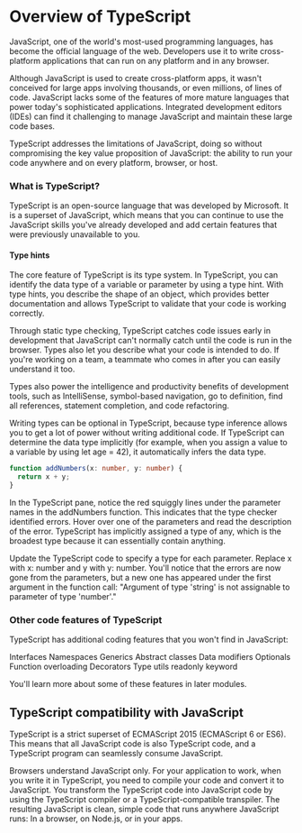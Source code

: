 # Overview of TypeScript

JavaScript, one of the world's most-used programming languages, has become the official language of the web. Developers use it to write cross-platform applications that can run on any platform and in any browser.

Although JavaScript is used to create cross-platform apps, it wasn't conceived for large apps involving thousands, or even millions, of lines of code. JavaScript lacks some of the features of more mature languages that power today's sophisticated applications. Integrated development editors (IDEs) can find it challenging to manage JavaScript and maintain these large code bases.

TypeScript addresses the limitations of JavaScript, doing so without compromising the key value proposition of JavaScript: the ability to run your code anywhere and on every platform, browser, or host.

### What is TypeScript?
TypeScript is an open-source language that was developed by Microsoft. It is a superset of JavaScript, which means that you can continue to use the JavaScript skills you've already developed and add certain features that were previously unavailable to you.

#### Type hints
The core feature of TypeScript is its type system. In TypeScript, you can identify the data type of a variable or parameter by using a type hint. With type hints, you describe the shape of an object, which provides better documentation and allows TypeScript to validate that your code is working correctly.

Through static type checking, TypeScript catches code issues early in development that JavaScript can't normally catch until the code is run in the browser. Types also let you describe what your code is intended to do. If you're working on a team, a teammate who comes in after you can easily understand it too.

Types also power the intelligence and productivity benefits of development tools, such as IntelliSense, symbol-based navigation, go to definition, find all references, statement completion, and code refactoring.

Writing types can be optional in TypeScript, because type inference allows you to get a lot of power without writing additional code. If TypeScript can determine the data type implicitly (for example, when you assign a value to a variable by using let age = 42), it automatically infers the data type.

```ts
function addNumbers(x: number, y: number) {
  return x + y;
}
```

In the TypeScript pane, notice the red squiggly lines under the parameter names in the addNumbers function. This indicates that the type checker identified errors. Hover over one of the parameters and read the description of the error. TypeScript has implicitly assigned a type of any, which is the broadest type because it can essentially contain anything.

Update the TypeScript code to specify a type for each parameter. Replace x with x: number and y with y: number.
You'll notice that the errors are now gone from the parameters, but a new one has appeared under the first argument in the function call: "Argument of type 'string' is not assignable to parameter of type 'number'."

### Other code features of TypeScript
TypeScript has additional coding features that you won't find in JavaScript:

Interfaces
Namespaces
Generics
Abstract classes
Data modifiers
Optionals
Function overloading
Decorators
Type utils
readonly keyword

You'll learn more about some of these features in later modules.

## TypeScript compatibility with JavaScript
TypeScript is a strict superset of ECMAScript 2015 (ECMAScript 6 or ES6). This means that all JavaScript code is also TypeScript code, and a TypeScript program can seamlessly consume JavaScript.

Browsers understand JavaScript only. For your application to work, when you write it in TypeScript, you need to compile your code and convert it to JavaScript. You transform the TypeScript code into JavaScript code by using the TypeScript compiler or a TypeScript-compatible transpiler. The resulting JavaScript is clean, simple code that runs anywhere JavaScript runs: In a browser, on Node.js, or in your apps.